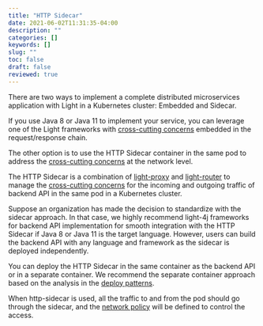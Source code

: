 ```yaml
---
title: "HTTP Sidecar"
date: 2021-06-02T11:31:35-04:00
description: ""
categories: []
keywords: []
slug: ""
toc: false
draft: false
reviewed: true
---
```


There are two ways to implement a complete distributed microservices application with Light in a Kubernetes cluster: Embedded and Sidecar. 

If you use Java 8 or Java 11 to implement your service, you can leverage one of the Light frameworks with [cross-cutting concerns][] embedded in the request/response chain. 

The other option is to use the HTTP Sidecar container in the same pod to address the [cross-cutting concerns][] at the network level. 

The HTTP Sidecar is a combination of [light-proxy](/service/proxy/) and [light-router](/service/router/) to manage the [cross-cutting concerns](/concern/) for the incoming and outgoing traffic of backend API in the same pod in a Kubernetes cluster.

Suppose an organization has made the decision to standardize with the sidecar approach. In that case, we highly recommend light-4j frameworks for backend API implementation for smooth integration with the HTTP Sidecar if Java 8 or Java 11 is the target language. However, users can build the backend API with any language and framework as the sidecar is deployed independently. 

You can deploy the HTTP Sidecar in the same container as the backend API or in a separate container. We recommend the separate container approach based on the analysis in the [deploy patterns](/service/mesh/http/deploy-patterns/). 

When http-sidecar is used, all the traffic to and from the pod should go through the sidecar, and the [network policy][] will be defined to control the access. 

[cross-cutting concerns]: /concern/
[network policy]: /service/mesh/http/network-policy/